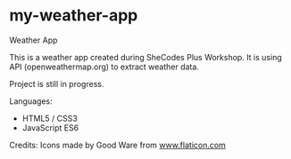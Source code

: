 # my-weather-app

Weather App

This is a weather app created during SheCodes Plus Workshop.
It is using API (openweathermap.org) to extract weather data.

Project is still in progress.

Languages:

- HTML5 / CSS3
- JavaScript ES6

Credits:
Icons made by Good Ware from www.flaticon.com
